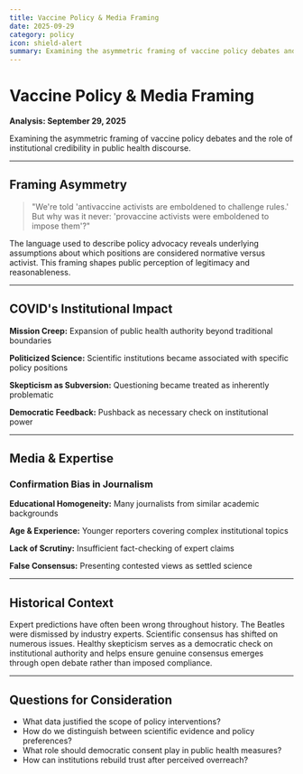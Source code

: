 ```yaml
---
title: Vaccine Policy & Media Framing
date: 2025-09-29
category: policy
icon: shield-alert
summary: Examining the asymmetric framing of vaccine policy debates and the role of institutional credibility in public health discourse
---
```


# Vaccine Policy & Media Framing

**Analysis: September 29, 2025**

Examining the asymmetric framing of vaccine policy debates and the role of institutional credibility in public health discourse.

---

## Framing Asymmetry

> "We're told 'antivaccine activists are emboldened to challenge rules.' But why was it never: 'provaccine activists were emboldened to impose them'?"

The language used to describe policy advocacy reveals underlying assumptions about which positions are considered normative versus activist. This framing shapes public perception of legitimacy and reasonableness.

---

## COVID's Institutional Impact

**Mission Creep:** Expansion of public health authority beyond traditional boundaries

**Politicized Science:** Scientific institutions became associated with specific policy positions

**Skepticism as Subversion:** Questioning became treated as inherently problematic

**Democratic Feedback:** Pushback as necessary check on institutional power

---

## Media & Expertise

### Confirmation Bias in Journalism

**Educational Homogeneity:** Many journalists from similar academic backgrounds

**Age & Experience:** Younger reporters covering complex institutional topics

**Lack of Scrutiny:** Insufficient fact-checking of expert claims

**False Consensus:** Presenting contested views as settled science

---

## Historical Context

Expert predictions have often been wrong throughout history. The Beatles were dismissed by industry experts. Scientific consensus has shifted on numerous issues. Healthy skepticism serves as a democratic check on institutional authority and helps ensure genuine consensus emerges through open debate rather than imposed compliance.

---

## Questions for Consideration

- What data justified the scope of policy interventions?
- How do we distinguish between scientific evidence and policy preferences?
- What role should democratic consent play in public health measures?
- How can institutions rebuild trust after perceived overreach?